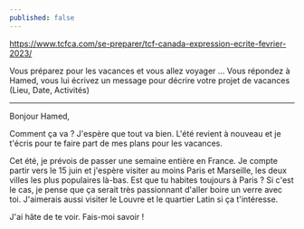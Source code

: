 ```yaml
---
published: false
---
```

https://www.tcfca.com/se-preparer/tcf-canada-expression-ecrite-fevrier-2023/

Vous préparez pour les vacances et vous allez voyager … Vous répondez à Hamed, vous lui écrivez un message pour décrire votre projet de vacances (Lieu, Date, Activités)

---

Bonjour Hamed,

Comment ça va ? J'espère que tout va bien. L'été revient à nouveau et je t'écris pour te faire part de mes plans pour les vacances.

Cet été, je prévois de passer une semaine entière en France. Je compte partir vers le 15 juin et j'espère visiter au moins Paris et Marseille, les deux villes les plus populaires là-bas. Est que tu habites toujours à Paris ? Si c'est le cas, je pense que ça serait très passionnant d'aller boire un verre avec toi. J'aimerais aussi visiter le Louvre et le quartier Latin si ça t'intéresse.

J'ai hâte de te voir. Fais-moi savoir !
